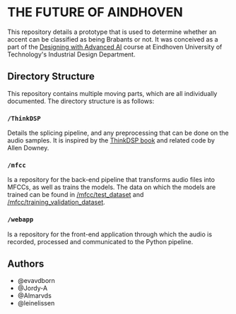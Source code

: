 # THE FUTURE OF AINDHOVEN
This repository details a prototype that is used to determine whether an accent can be classified as being Brabants or not. It was conceived as a part of the [Designing with Advanced AI](https://osiris.tue.nl/osiris_student_tueprd/OnderwijsCatalogusToonCursusDirect.do?cursuscode=DDM150&cursusInfo=J&collegejaar=2019&aanvangsblok=GS3) course at Eindhoven University of Technology's Industrial Design Department.

## Directory Structure
This repository contains multiple moving parts, which are all individually documented. The directory structure is as follows:
### `/ThinkDSP`
Details the splicing pipeline, and any preprocessing that can be done on the audio samples. It is inspired by the [ThinkDSP book](https://github.com/AllenDowney/ThinkDSP) and related code by Allen Downey.

### `/mfcc`
Is a repository for the back-end pipeline that transforms audio files into MFCCs, as well as trains the models. The data on which the models are trained can be found in [/mfcc/test_dataset](/mfcc/test_dataset) and [/mfcc/training_validation_dataset](/mfcc/training_validation_dataset).

### `/webapp`
Is a repository for the front-end application through which the audio is recorded, processed and communicated to the Python pipeline.

## Authors
* @evavdborn
* @Jordy-A
* @Almarvds
* @leinelissen